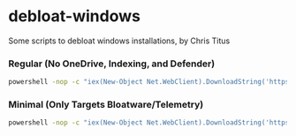 # debloat-windows
Some scripts to debloat windows installations, by Chris Titus

### Regular (No OneDrive, Indexing, and Defender)

```bash
powershell -nop -c "iex(New-Object Net.WebClient).DownloadString('https://bit.ly/3kCHMm9')"
```

### Minimal (Only Targets Bloatware/Telemetry)

```bash
powershell -nop -c "iex(New-Object Net.WebClient).DownloadString('https://bit.ly/2TwRo6n')"
```

